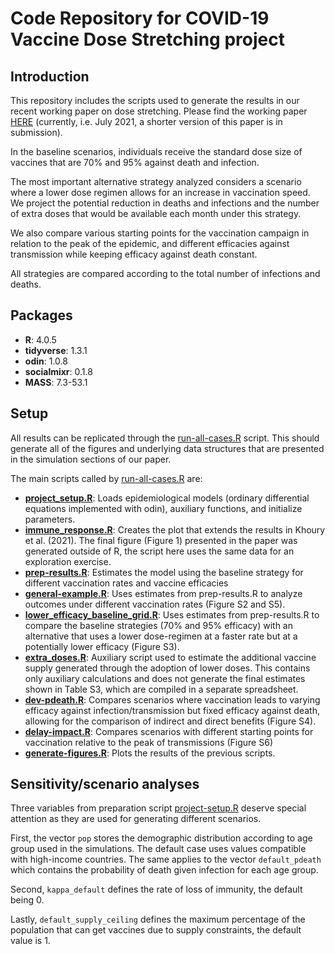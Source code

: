 # Code Repository for COVID-19 Vaccine Dose Stretching project

## Introduction

This repository includes the scripts used to generate the results in our recent working paper on dose stretching. Please find the working paper [HERE](https://bfi.uchicago.edu/working-paper/2021-68/) (currently, i.e. July 2021, a shorter version of this paper is in submission).

In the baseline scenarios, individuals receive the standard dose size of vaccines that are 70% and 95% against death and infection.

The most important alternative strategy analyzed considers a scenario where a lower dose regimen allows for an increase in vaccination speed. We project the potential reduction in deaths and infections and the number of extra doses that would be available each month under this strategy.

We also compare various starting points for the vaccination campaign in relation to the peak of the epidemic, and different efficacies against transmission while keeping efficacy against death constant.

All strategies are compared according to the total number of infections and deaths.


## Packages

* **R**: 4.0.5
* **tidyverse**: 1.3.1
* **odin**: 1.0.8
* **socialmixr**: 0.1.8
* **MASS**: 7.3-53.1



## Setup

All results can be replicated through the [run-all-cases.R](run-all-cases.R) script. This should generate all of the figures and underlying data structures that are presented in the simulation sections of our paper.

The main scripts called by [run-all-cases.R](run-all-cases.R) are: 

* **[project_setup.R](project_setup.R)**: Loads epidemiological models (ordinary differential equations implemented with odin), auxiliary functions, and initialize parameters.
* **[immune_response.R](cases/immune_response.R)**: Creates the plot that extends the results in Khoury et al. (2021). The final figure (Figure 1) presented in the paper was generated outside of R, the script here uses the same data for an exploration exercise.
* **[prep-results.R](cases/prep-results.R)**: Estimates the model using the baseline strategy for different vaccination rates and vaccine efficacies
* **[general-example.R](cases/general-example.R)**: Uses estimates from prep-results.R to analyze outcomes under different vaccination rates (Figure S2 and S5).
* **[lower_efficacy_baseline_grid.R](cases/lower_efficacy_baseline_grid.R)**: Uses estimates from prep-results.R to compare the baseline strategies (70% and 95% efficacy) with an alternative that uses a lower dose-regimen at a faster rate but at a potentially lower efficacy (Figure S3).
* **[extra_doses.R](cases/extra_doses.R)**: Auxiliary script used to estimate the additional vaccine supply generated through the adoption of lower doses. This contains only auxiliary calculations and does not generate the final estimates shown in Table S3, which are compiled in a separate spreadsheet.
* **[dev-pdeath.R](cases/dev-pdeath.R)**: Compares scenarios where vaccination leads to varying efficacy against infection/transmission but fixed efficacy against death, allowing for the comparison of indirect and direct benefits (Figure S4).
* **[delay-impact.R](cases/delay-impact.R)**: Compares scenarios with different starting points for vaccination relative to the peak of transmissions (Figure S6)
* **[generate-figures.R](cases/generate-figures.R)**: Plots the results of the previous scripts.

## Sensitivity/scenario analyses

Three variables from preparation script [project-setup.R](project-setup.R) deserve special attention as they are used for generating different scenarios.

First, the vector `pop` stores the demographic distribution according to age group used in the simulations. The default case uses values compatible with high-income countries. The same applies to the vector `default_pdeath` which contains the probability of death given infection for each age group.

Second, `kappa_default` defines the rate of loss of immunity, the default being 0.

Lastly, `default_supply_ceiling` defines the maximum percentage of the population that can get vaccines due to supply constraints, the default value is 1.
